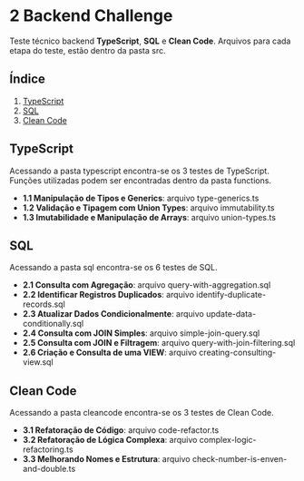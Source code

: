 # 2 Backend Challenge

Teste técnico backend **TypeScript**, **SQL** e **Clean Code**.
Arquivos para cada etapa do teste, estão dentro da pasta src.

## Índice

1. [TypeScript](#typescript)
2. [SQL](#sql)
3. [Clean Code](#clean-code)

## TypeScript

Acessando a pasta typescript encontra-se os 3 testes de TypeScript.
Funções utilizadas podem ser encontradas dentro da pasta functions.

- **1.1 Manipulação de Tipos e Generics**: arquivo type-generics.ts
- **1.2 Validação e Tipagem com Union Types**: arquivo immutability.ts
- **1.3 Imutabilidade e Manipulação de Arrays**: arquivo union-types.ts

## SQL

Acessando a pasta sql encontra-se os 6 testes de SQL.

- **2.1 Consulta com Agregação**: arquivo query-with-aggregation.sql
- **2.2 Identificar Registros Duplicados**: arquivo identify-duplicate-records.sql
- **2.3 Atualizar Dados Condicionalmente**: arquivo update-data-conditionally.sql
- **2.4 Consulta com JOIN Simples**: arquivo simple-join-query.sql
- **2.5 Consulta com JOIN e Filtragem**: arquivo query-with-join-filtering.sql
- **2.6 Criação e Consulta de uma VIEW**: arquivo creating-consulting-view.sql

## Clean Code

Acessando a pasta cleancode encontra-se os 3 testes de Clean Code.

- **3.1 Refatoração de Código**: arquivo code-refactor.ts
- **3.2 Refatoração de Lógica Complexa**: arquivo complex-logic-refactoring.ts
- **3.3 Melhorando Nomes e Estrutura**: arquivo check-number-is-enven-and-double.ts

